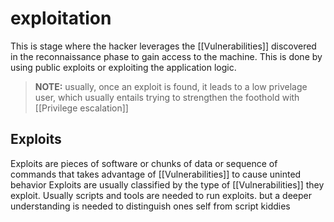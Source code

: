# exploitation
This is stage where the hacker leverages the [[Vulnerabilities]] discovered in the reconnaissance phase to gain access to the machine.
This is done by using public exploits or exploiting the application logic.
>**NOTE:** usually, once an exploit is found, it leads to a low privelage user, which usually entails trying to strengthen the foothold with [[Privilege escalation]]

## Exploits
Exploits are pieces of software or chunks of data or sequence of commands that takes advantage of [[Vulnerabilities]] to cause uninted behavior
Exploits are usually classified by the type of [[Vulnerabilities]] they exploit.
Usually scripts and tools are needed to run exploits. but a deeper understanding is needed to distinguish ones self from script kiddies